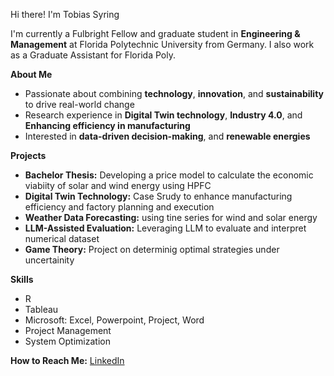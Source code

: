  Hi there! I'm Tobias Syring
 
I'm currently a Fulbright Fellow and graduate student in **Engineering & Management** at Florida Polytechnic University from Germany.
I also work as a Graduate Assistant for Florida Poly.

**About Me**
- Passionate about combining **technology**, **innovation**, and **sustainability** to drive real-world change
- Research experience in **Digital Twin technology**, **Industry 4.0**, and **Enhancing efficiency in manufacturing**
- Interested in **data-driven decision-making**, and **renewable energies**

**Projects**
- **Bachelor Thesis:** Developing a price model to calculate the economic viabiity of solar and wind energy using HPFC
- **Digital Twin Technology:** Case Srudy to enhance manufacturing efficiency and factory planning and execution
- **Weather Data Forecasting:** using tine series for wind and solar energy
- **LLM-Assisted Evaluation:** Leveraging LLM to evaluate and interpret numerical dataset
- **Game Theory:** Project on determinig optimal strategies under uncertainity

**Skills**
- R
- Tableau
- Microsoft: Excel, Powerpoint, Project, Word
- Project Management
- System Optimization 

**How to Reach Me:**
[LinkedIn](https://www.linkedin.com/in/tobias-syring/)


